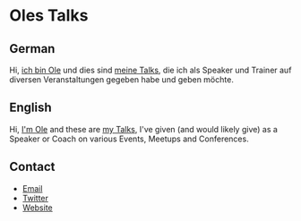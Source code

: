 # Oles Talks

## German

Hi, [ich bin Ole](./about/Biografie.md) und dies sind [meine Talks](./talks), die ich als Speaker und Trainer auf diversen Veranstaltungen gegeben habe und geben möchte.

## English

Hi, [I'm Ole](./about/Biografie.md) and these are [my Talks](./talks), I've given (and would likely give) as a Speaker or Coach on various Events, Meetups and Conferences.

## Contact

* [Email](mailto:ole@roessner.it)
* [Twitter](https://twitter.com/djbasster)
* [Website](https://www.roessner.it/)
